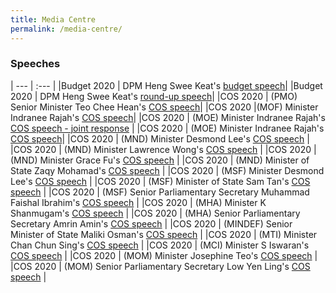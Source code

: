 ```yaml
---
title: Media Centre
permalink: /media-centre/
---
```


### Speeches

| --- | :--- |
|Budget 2020 | DPM Heng Swee Keat's [budget speech](https://www.singaporebudget.gov.sg/budget_2020/budget-speech/e-partnering-singaporeans-to-build-singapore-together#pa)|
|Budget 2020 | DPM Heng Swee Keat's [round-up  speech](https://www.singaporebudget.gov.sg/budget_2020/budget-debate-round-up-speech)|
|COS 2020 | (PMO) Senior Minister Teo Chee Hean's [COS  speech](https://www.pmo.gov.sg/Newsroom/Speech-by-SM-Teo-Chee-Hean-at-the-PMO-Committee-of-Supply-2020)|
|COS 2020 |(MOF) Minister Indranee Rajah's [COS  speech](https://www.mof.gov.sg/newsroom/speeches/mof-committee-of-supply-debate-2020-by-second-minister-of-finance-ms-indranee-rajah)|
|COS 2020 | (MOE) Minister Indranee Rajah's [COS  speech - joint response](https://www.moe.gov.sg/news/speeches/moe-fy2019-committee-of-supply-debate-response-by-second-minister-for-education-indranee-rajah-1) |
|COS 2020 | (MOE) Minister Indranee Rajah's [COS  speech](https://www.moe.gov.sg/news/speeches/moe-fy2019-committee-of-supply-debate-response-by-second-minister-for-education-indranee-rajah)| 
|COS 2020 | (MND) Minister Desmond Lee's [COS  speech](https://www.mnd.gov.sg/newsroom/speeches/view/speech-by-2m-desmond-lee-at-the-committee-of-supply-debate-2020---transforming-singapore-into-a-city-of-nature) |
|COS 2020 | (MND) Minister Lawrence Wong's [COS  speech](https://www.mnd.gov.sg/newsroom/speeches/view/speech-by-minister-lawrence-wong-at-the-committee-of-supply-debate-2020---building-our-future-city-and-home) |
|COS 2020 | (MND) Minister Grace Fu's [COS  speech](https://www.mnd.gov.sg/newsroom/speeches/view/speech-by-minister-grace-fu-at-the-committee-of-supply-debate-2020---connected-services-for-a-connected-community) |
|COS 2020 | (MND) Minister of State Zaqy Mohamad's [COS  speech](https://www.mnd.gov.sg/newsroom/speeches/view/speech-by-mos-zaqy-mohamad-at-the-committee-of-supply-debate-2020---continuing-our-efforts-to-transform-the-built-environment-sector) |
|COS 2020 | (MSF) Minister Desmond Lee's [COS  speech](https://www.msf.gov.sg/media-room/Pages/Speech-by-Mr-Desmond-Lee-at-the-Committee-of-Supply-2020.aspx) |
|COS 2020 | (MSF) Minister of State Sam Tan's [COS  speech](https://www.msf.gov.sg/media-room/Pages/Speech-by-Mr-Sam-Tan-Chin-Siong-at-the-Committee-of-Supply-2020.aspx) |
|COS 2020 | (MSF) Senior Parliamentary Secretary Muhammad Faishal Ibrahim's [COS  speech](https://www.msf.gov.sg/media-room/Pages/Speech-by-Assoc-Prof-Dr-Muhammad-Faishal-Ibrahim-at-the-Committee-of-Supply-2020.aspx) |
|COS 2020 | (MHA) Minister K Shanmugam's [COS  speech](https://www.mha.gov.sg/newsroom/in-parliament/parliamentary-speeches/news/committee-of-supply-debate-2020-on-a-strong-home-team-for-a-safe-and-secure-home-speech-by-mr-k-shanmugam-minister-for-home-affairs-and-minister-for-law) |
|COS 2020 | (MHA) Senior Parliamentary Secretary Amrin Amin's [COS  speech](https://www.mha.gov.sg/newsroom/in-parliament/parliamentary-speeches/news/committee-of-supply-debate-2020-on-combating-drug-abuse-and-strengthening-rehabilitation-together-speech-by-mr-amrin-amin-senior-parliamentary-secretary-ministry-of-home-affairs-and-ministry-of-health) |
|COS 2020 | (MINDEF) Senior Minister of State Maliki Osman's [COS  speech](https://www.mindef.gov.sg/web/portal/mindef/news-and-events/latest-releases/article-detail/2020/March/02mar20_speech3) |
|COS 2020 | (MTI) Minister Chan Chun Sing's [COS  speech](https://www.mti.gov.sg/Newsroom/Speeches/2020/03/Speech-by-Minister-Chan-Chun-Sing-at-COS-debate) |
|COS 2020 | (MCI) Minister S Iswaran's [COS  speech](https://www.mci.gov.sg/pressroom/news-and-stories/pressroom/2020/3/speech-by-mr-s-iswaran-at-the-mci-committee-of-supply-debate-2020-on-3-mar-2020https://www.mci.gov.sg/pressroom/news-and-stories/pressroom/2020/3/speech-by-ms-sim-ann-at-the-mci-committee-of-supply-debate-2020-on-3-mar-2020) |
|COS 2020 | (MOM) Minister Josephine Teo's [COS  speech](https://www.mom.gov.sg/newsroom/speeches/2020/0226-speech-by-minister-for-manpower-mrs-josephine-teo-at-budget-2020-debate) |
|COS 2020 | (MOM) Senior Parliamentary Secretary Low Yen Ling's [COS  speech](https://www.mom.gov.sg/newsroom/speeches/2020/0303-speech-by-sps-low-yen-ling-at-mom-committee-of-supply-2020) |
